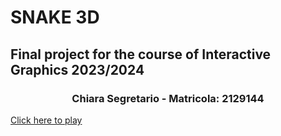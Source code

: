# SNAKE 3D

## Final project for the course of Interactive Graphics 2023/2024

<h3 align="center">
    <strong>Chiara Segretario - Matricola: 2129144</strong>
</h3>

[Click here to play](http://localhost:5173/index.html)
